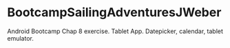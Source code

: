 # BootcampSailingAdventuresJWeber
Android Bootcamp Chap 8 exercise. Tablet App. Datepicker, calendar, tablet emulator.
